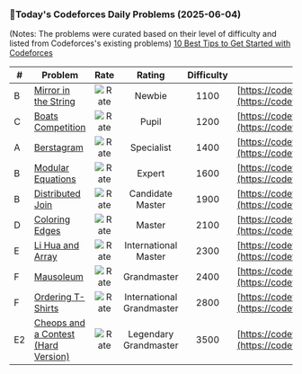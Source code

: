 ### 🌟Today's Codeforces Daily Problems (2025-06-04)
(Notes: The problems were curated based on their level of difficulty and listed from Codeforces's existing problems)
[10 Best Tips to Get Started with Codeforces](https://github.com/ika9810/Codeforces-Daily-Problems/blob/main/10%20Best%20Tips%20to%20Get%20Started%20with%20Codeforces.md)

| # | Problem | Rate| Rating | Difficulty | Contest |
|---| ----- | :--------: | :----------: | :----------: | ---------- |
|B|[Mirror in the String](https://codeforces.com/contest/1616/problem/B)|![Rate](https://img.shields.io/badge/Newbie-1100-lightgrey)|Newbie|1100|[https://codeforces.com/contest/1616](https://codeforces.com/contest/1616)|
|C|[Boats Competition](https://codeforces.com/contest/1399/problem/C)|![Rate](https://img.shields.io/badge/Pupil-1200-brightgreen)|Pupil|1200|[https://codeforces.com/contest/1399](https://codeforces.com/contest/1399)|
|A|[Berstagram](https://codeforces.com/contest/1250/problem/A)|![Rate](https://img.shields.io/badge/Specialist-1400-9cf)|Specialist|1400|[https://codeforces.com/contest/1250](https://codeforces.com/contest/1250)|
|B|[Modular Equations](https://codeforces.com/contest/495/problem/B)|![Rate](https://img.shields.io/badge/Expert-1600-blue)|Expert|1600|[https://codeforces.com/contest/495](https://codeforces.com/contest/495)|
|B|[Distributed Join](https://codeforces.com/contest/457/problem/B)|![Rate](https://img.shields.io/badge/Candidate%20Master-1900-blueviolet)|Candidate Master|1900|[https://codeforces.com/contest/457](https://codeforces.com/contest/457)|
|D|[Coloring Edges](https://codeforces.com/contest/1217/problem/D)|![Rate](https://img.shields.io/badge/Master-2100-orange)|Master|2100|[https://codeforces.com/contest/1217](https://codeforces.com/contest/1217)|
|E|[Li Hua and Array](https://codeforces.com/contest/1797/problem/E)|![Rate](https://img.shields.io/badge/International%20Master-2300-orange)|International Master|2300|[https://codeforces.com/contest/1797](https://codeforces.com/contest/1797)|
|F|[Mausoleum](https://codeforces.com/contest/567/problem/F)|![Rate](https://img.shields.io/badge/Grandmaster-2400-red)|Grandmaster|2400|[https://codeforces.com/contest/567](https://codeforces.com/contest/567)|
|F|[Ordering T-Shirts](https://codeforces.com/contest/859/problem/F)|![Rate](https://img.shields.io/badge/International%20Grandmaster-2800-red)|International Grandmaster|2800|[https://codeforces.com/contest/859](https://codeforces.com/contest/859)|
|E2|[Cheops and a Contest (Hard Version)](https://codeforces.com/contest/2046/problem/E2)|![Rate](https://img.shields.io/badge/Legendary%20Grandmaster-3500-red)|Legendary Grandmaster|3500|[https://codeforces.com/contest/2046](https://codeforces.com/contest/2046)|
